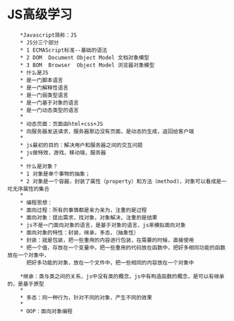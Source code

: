 # JS高级学习
        *Javascript简称：JS
        * JS分三个部分
        * 1 ECMAScript标准--基础的语法
        * 2 DOM  Document Object Model 文档对象模型
        * 3 BOM  Browser  Object Model 浏览器对象模型
        * 什么是JS
        * 是一门脚本语言
        * 是一门解释性语言
        * 是一门弱类型语言
        * 是一门基于对象的语言
        * 是一门动态类型的语言
        *
        * 动态页面：页面由html+css+JS
        * 向服务器发送请求，服务器那边没有页面，是动态的生成，返回给客户端
        *
        * js最初的目的：解决用户和服务器之间的交互问题
        * js做特效，游戏，移动端，服务器
        *
        * 什么是对象？
        * 1 对象是单个事物的抽象；
        * 2 对象是一个容器，封装了属性（property）和方法（method)，对象可以看成是一坨无序属性的集合
        *
        * 编程思想：
        * 面向过程：所有的事情都是亲力亲为，注重的是过程
        * 面向对象：提出需求，找对象，对象解决，注重的是结果
        * js不是一门面向对象的语言，是基于对象的语言，js来模拟面向对象
        * 面向对象的特性：封装，继承，多态，（抽象性）
        * 封装：就是包装，把一些重用的内容进行包装，在需要的时候，直接使用
        * 把一个值，存放在一个变量中，把一些重用的代码放在函数中，把好多相同功能的函数放在一个对象中，
          把好多功能的对象，放在一个文件中，把一些相同的内容放在一个对象中

        *继承：类与类之间的关系，js中没有类的概念，js中有构造函数的概念，是可以有继承的，是基于原型
        *
        * 多态：同一种行为，针对不同的对象，产生不同的效果
        *
        * OOP：面向对象编程
